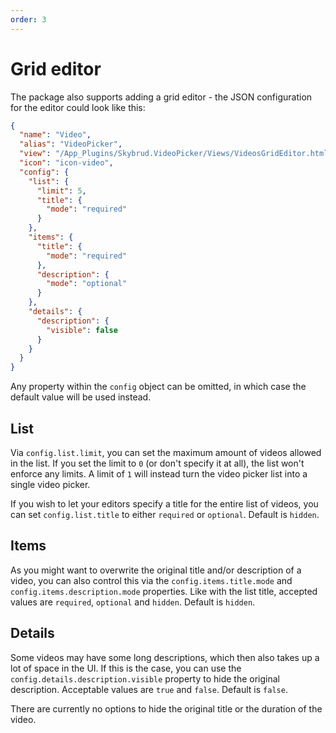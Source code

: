 ```yaml
---
order: 3
---
```


# Grid editor

The package also supports adding a grid editor - the JSON configuration for the editor could look like this:

```JSON
{
  "name": "Video",
  "alias": "VideoPicker",
  "view": "/App_Plugins/Skybrud.VideoPicker/Views/VideosGridEditor.html",
  "icon": "icon-video",
  "config": {
    "list": {
      "limit": 5,
      "title": {
        "mode": "required"
      }
    },
    "items": {
      "title": {
        "mode": "required"
      },
      "description": {
        "mode": "optional"
      }
    },
    "details": {
      "description": {
        "visible": false
      }
    }
  }
}
```

Any property within the `config` object can be omitted, in which case the default value will be used instead.

## List 

Via `config.list.limit`, you can set the maximum amount of videos allowed in the list. If you set the limit to `0` (or don't specify it at all), the list won't enforce any limits. A limit of `1` will instead turn the video picker list into a single video picker.

If you wish to let your editors specify a title for the entire list of videos, you can set `config.list.title` to either `required` or `optional`. Default is `hidden`.

## Items

As you might want to overwrite the original title and/or description of a video, you can also control this via the `config.items.title.mode` and `config.items.description.mode` properties. Like with the list title, accepted values are `required`, `optional` and `hidden`. Default is `hidden`.

## Details  

Some videos may have some long descriptions, which then also takes up a lot of space in the UI. If this is the case, you can use the `config.details.description.visible` property to hide the original description. Acceptable values are `true` and `false`. Default is `false`.

There are currently no options to hide the original title or the duration of the video.